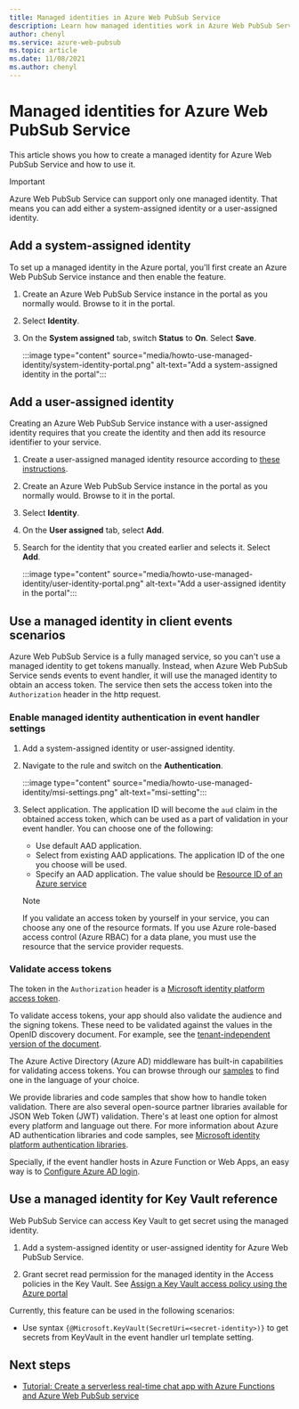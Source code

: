 ```yaml
---
title: Managed identities in Azure Web PubSub Service
description: Learn how managed identities work in Azure Web PubSub Service, and how to use a managed identity in serverless scenarios.
author: chenyl
ms.service: azure-web-pubsub
ms.topic: article
ms.date: 11/08/2021
ms.author: chenyl
---
```


# Managed identities for Azure Web PubSub Service

This article shows you how to create a managed identity for Azure Web PubSub Service and how to use it.

> [!Important] 
> Azure Web PubSub Service can support only one managed identity. That means you can add either a system-assigned identity or a user-assigned identity. 

## Add a system-assigned identity

To set up a managed identity in the Azure portal, you'll first create an Azure Web PubSub Service instance and then enable the feature.

1. Create an Azure Web PubSub Service instance in the portal as you normally would. Browse to it in the portal.

2. Select **Identity**.

4. On the **System assigned** tab, switch **Status** to **On**. Select **Save**.

    :::image type="content" source="media/howto-use-managed-identity/system-identity-portal.png" alt-text="Add a system-assigned identity in the portal":::

## Add a user-assigned identity

Creating an Azure Web PubSub Service instance with a user-assigned identity requires that you create the identity and then add its resource identifier to your service.

1. Create a user-assigned managed identity resource according to [these instructions](../active-directory/managed-identities-azure-resources/how-to-manage-ua-identity-portal.md#create-a-user-assigned-managed-identity).

2. Create an Azure Web PubSub Service instance in the portal as you normally would. Browse to it in the portal.

3. Select **Identity**.

4. On the **User assigned** tab, select **Add**.

5. Search for the identity that you created earlier and selects it. Select **Add**.

    :::image type="content" source="media/howto-use-managed-identity/user-identity-portal.png" alt-text="Add a user-assigned identity in the portal":::

## Use a managed identity in client events scenarios

Azure Web PubSub Service is a fully managed service, so you can't use a managed identity to get tokens manually. Instead, when Azure Web PubSub Service sends events to event handler, it will use the managed identity to obtain an access token. The service then sets the access token into the `Authorization` header in the http request.

### Enable managed identity authentication in event handler settings

1. Add a system-assigned identity or user-assigned identity.

2. Navigate to the rule and switch on the **Authentication**.

    :::image type="content" source="media/howto-use-managed-identity/msi-settings.png" alt-text="msi-setting":::

3. Select application. The application ID will become the `aud` claim in the obtained access token, which can be used as a part of validation in your event handler. You can choose one of the following:
    - Use default AAD application.
    - Select from existing AAD applications. The application ID of the one you choose will be used.
    - Specify an AAD application. The value should be [Resource ID of an Azure service](../active-directory/managed-identities-azure-resources/services-support-managed-identities.md#azure-services-that-support-azure-ad-authentication)

    > [!NOTE]
    > If you validate an access token by yourself in your service, you can choose any one of the resource formats. If you use Azure role-based access control (Azure RBAC) for a data plane, you must use the resource that the service provider requests.

### Validate access tokens

The token in the `Authorization` header is a [Microsoft identity platform access token](../active-directory/develop/access-tokens.md).

To validate access tokens, your app should also validate the audience and the signing tokens. These need to be validated against the values in the OpenID discovery document. For example, see the [tenant-independent version of the document](https://login.microsoftonline.com/common/.well-known/openid-configuration).

The Azure Active Directory (Azure AD) middleware has built-in capabilities for validating access tokens. You can browse through our [samples](../active-directory/develop/sample-v2-code.md) to find one in the language of your choice.

We provide libraries and code samples that show how to handle token validation. There are also several open-source partner libraries available for JSON Web Token (JWT) validation. There's at least one option for almost every platform and language out there. For more information about Azure AD authentication libraries and code samples, see [Microsoft identity platform authentication libraries](../active-directory/develop/reference-v2-libraries.md).

Specially, if the event handler hosts in Azure Function or Web Apps, an easy way is to [Configure Azure AD login](../app-service/configure-authentication-provider-aad.md).

## Use a managed identity for Key Vault reference

Web PubSub Service can access Key Vault to get secret using the managed identity.

1. Add a system-assigned identity or user-assigned identity for Azure Web PubSub Service.

2. Grant secret read permission for the managed identity in the Access policies in the Key Vault. See [Assign a Key Vault access policy using the Azure portal](../key-vault/general/assign-access-policy-portal.md)

Currently, this feature can be used in the following scenarios:

- Use syntax `{@Microsoft.KeyVault(SecretUri=<secret-identity>)}` to get secrets from KeyVault in the event handler url template setting.

## Next steps

- [Tutorial: Create a serverless real-time chat app with Azure Functions and Azure Web PubSub service](quickstart-serverless.md)

